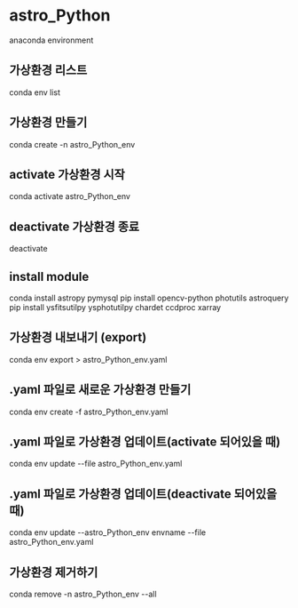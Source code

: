 
# astro_Python
anaconda environment

## 가상환경 리스트
conda env list

## 가상환경 만들기
conda create -n astro_Python_env

## activate 가상환경 시작
conda activate astro_Python_env

## deactivate 가상환경 종료
deactivate

## install module
conda install astropy pymysql
pip install opencv-python photutils astroquery
pip install ysfitsutilpy ysphotutilpy chardet ccdproc xarray


## 가상환경 내보내기 (export)
conda env export > astro_Python_env.yaml

## .yaml 파일로 새로운 가상환경 만들기
conda env create -f astro_Python_env.yaml

## .yaml 파일로 가상환경 업데이트(activate 되어있을 때)
conda env update --file astro_Python_env.yaml

## .yaml 파일로 가상환경 업데이트(deactivate 되어있을 때)
conda env update --astro_Python_env envname --file astro_Python_env.yaml

## 가상환경 제거하기
conda remove -n astro_Python_env --all
